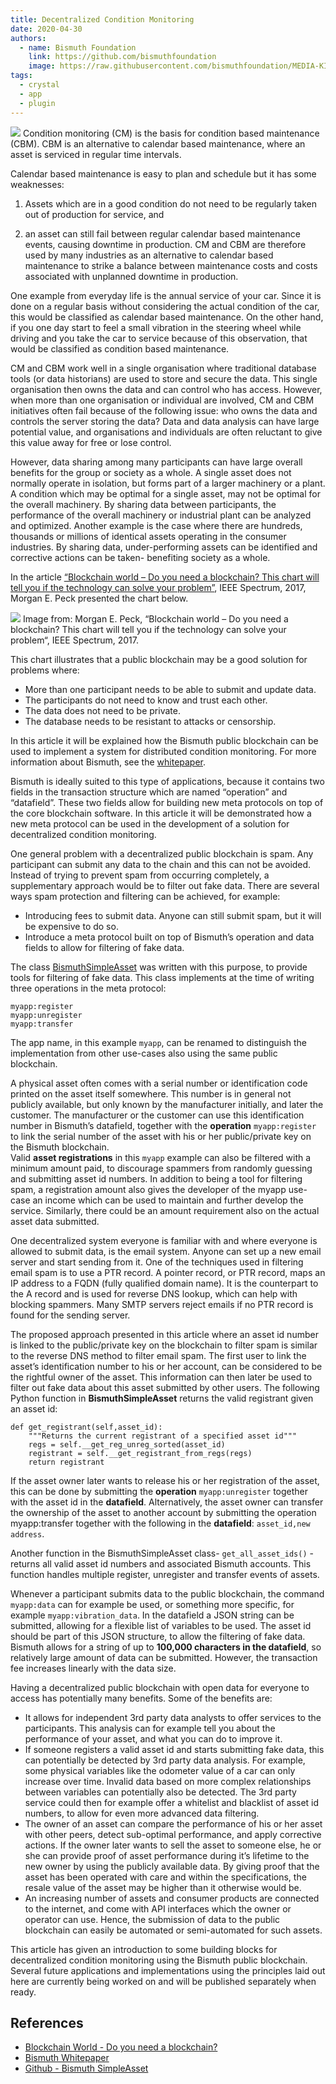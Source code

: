 ```yaml
---
title: Decentralized Condition Monitoring
date: 2020-04-30
authors:
  - name: Bismuth Foundation
    link: https://github.com/bismuthfoundation
    image: https://raw.githubusercontent.com/bismuthfoundation/MEDIA-KIT/refs/heads/master/Logo_v2/bis300px.png
tags:
  - crystal
  - app
  - plugin
---
```

![](/images/2020-04-30-condition-monitoring.jpeg)
Condition monitoring (CM) is the basis for condition based maintenance (CBM). CBM is an alternative to calendar based maintenance, where an asset is serviced in regular time intervals.
<!--more-->

Calendar based maintenance is easy to plan and schedule but it has some weaknesses:

1) Assets which are in a good condition do not need to be regularly taken out of production for service, and 

2) an asset can still fail between regular calendar based maintenance events, causing downtime in production. CM and CBM are therefore used by many industries as an alternative to calendar based maintenance to strike a balance between maintenance costs and costs associated with unplanned downtime in production.

One example from everyday life is the annual service of your car. Since it is done on a regular basis without considering the actual condition of the car, this would be classified as calendar based maintenance. On the other hand, if you one day start to feel a small vibration in the steering wheel while driving and you take the car to service because of this observation, that would be classified as condition based maintenance.

CM and CBM work well in a single organisation where traditional database tools (or data historians) are used to store and secure the data. This single organisation then owns the data and can control who has access. However, when more than one organisation or individual are involved, CM and CBM initiatives often fail because of the following issue: who owns the data and controls the server storing the data? Data and data analysis can have large potential value, and organisations and individuals are often reluctant to give this value away for free or lose control.

However, data sharing among many participants can have large overall benefits for the group or society as a whole. A single asset does not normally operate in isolation, but forms part of a larger machinery or a plant. A condition which may be optimal for a single asset, may not be optimal for the overall machinery. By sharing data between participants, the performance of the overall machinery or industrial plant can be analyzed and optimized. Another example is the case where there are hundreds, thousands or millions of identical assets operating in the consumer industries. By sharing data, under-performing assets can be identified and corrective actions can be taken- benefiting society as a whole.

In the article [“Blockchain world – Do you need a blockchain? This chart will tell you if the technology can solve your problem”](https://ieeexplore.ieee.org/document/8048838), IEEE Spectrum, 2017, Morgan E. Peck presented the chart below.

![](/images/2020-04-30-condition-monitoring-002.jpeg)
Image from: Morgan E. Peck, “Blockchain world – Do you need a blockchain? This chart will tell you if the technology can solve your problem“, IEEE Spectrum, 2017.

This chart illustrates that a public blockchain may be a good solution for problems where:

* More than one participant needs to be able to submit and update data.
* The participants do not need to know and trust each other.
* The data does not need to be private.
* The database needs to be resistant to attacks or censorship.

In this article it will be explained how the Bismuth public blockchain can be used to implement a system for distributed condition monitoring. For more information about Bismuth, see the [whitepaper](/pdf/whitepaper.pdf).

Bismuth is ideally suited to this type of applications, because it contains two fields in the transaction structure which are named “operation” and “datafield”. These two fields allow for building new meta protocols on top of the core blockchain software. In this article it will be demonstrated how a new meta protocol can be used in the development of a solution for decentralized condition monitoring.

One general problem with a decentralized public blockchain is spam. Any participant can submit any data to the chain and this can not be avoided. Instead of trying to prevent spam from occurring completely, a supplementary approach would be to filter out fake data. There are several ways spam protection and filtering can be achieved, for example:

* Introducing fees to submit data. Anyone can still submit spam, but it will be expensive to do so.
* Introduce a meta protocol built on top of Bismuth’s operation and data fields to allow for filtering of fake data.

The class [BismuthSimpleAsset](https://github.com/bismuthfoundation/util/blob/master/bismuthsimpleasset.py) was written with this purpose, to provide tools for filtering of fake data. This class implements at the time of writing three operations in the meta protocol:

```
myapp:register
myapp:unregister
myapp:transfer
```

The app name, in this example `myapp`, can be renamed to distinguish the implementation from other use-cases also using the same public blockchain.

A physical asset often comes with a serial number or identification code printed on the asset itself somewhere. This number is in general not publicly available, but only known by the manufacturer initially, and later the customer. The manufacturer or the customer can use this identification number in Bismuth’s datafield, together with the **operation** `myapp:register` to link the serial number of the asset with his or her public/private key on the Bismuth blockchain.  
Valid **asset registrations** in this `myapp` example can also be filtered with a minimum amount paid, to discourage spammers from randomly guessing and submitting asset id numbers. In addition to being a tool for filtering spam, a registration amount also gives the developer of the myapp use-case an income which can be used to maintain and further develop the service. Similarly, there could be an amount requirement also on the actual asset data submitted.

One decentralized system everyone is familiar with and where everyone is allowed to submit data, is the email system. Anyone can set up a new email server and start sending from it. One of the techniques used in filtering email spam is to use a PTR record. A pointer record, or PTR record, maps an IP address to a FQDN (fully qualified domain name). It is the counterpart to the A record and is used for reverse DNS lookup, which can help with blocking spammers. Many SMTP servers reject emails if no PTR record is found for the sending server.

The proposed approach presented in this article where an asset id number is linked to the public/private key on the blockchain to filter spam is similar to the reverse DNS method to filter email spam. The first user to link the asset’s identification number to his or her account, can be considered to be the rightful owner of the asset. This information can then later be used to filter out fake data about this asset submitted by other users. The following Python function in **BismuthSimpleAsset** returns the valid registrant given an asset id:

```
def get_registrant(self,asset_id):
    """Returns the current registrant of a specified asset id"""
    regs = self.__get_reg_unreg_sorted(asset_id)
    registrant = self.__get_registrant_from_regs(regs)
    return registrant
```

If the asset owner later wants to release his or her registration of the asset, this can be done by submitting the **operation** `myapp:unregister` together with the asset id in the **datafield**. Alternatively, the asset owner can transfer the ownership of the asset to another account by submitting the operation myapp:transfer together with the following in the **datafield**: `asset_id,new address`.

Another function in the BismuthSimpleAsset class- `get_all_asset_ids()` -returns all valid asset id numbers and associated Bismuth accounts. This function handles multiple register, unregister and transfer events of assets.

Whenever a participant submits data to the public blockchain, the command `myapp:data` can for example be used, or something more specific, for example `myapp:vibration_data`. In the datafield a JSON string can be submitted, allowing for a flexible list of variables to be used. The asset id should be part of this JSON structure, to allow the filtering of fake data. Bismuth allows for a string of up to **100,000 characters in the datafield**, so relatively large amount of data can be submitted. However, the transaction fee increases linearly with the data size.

Having a decentralized public blockchain with open data for everyone to access has potentially many benefits. Some of the benefits are:

- It allows for independent 3rd party data analysts to offer services to the participants. This analysis can for example tell you about the performance of your asset, and what you can do to improve it.
- If someone registers a valid asset id and starts submitting fake data, this can potentially be detected by 3rd party data analysis. For example, some physical variables like the odometer value of a car can only increase over time. Invalid data based on more complex relationships between variables can potentially also be detected. The 3rd party service could then for example offer a whitelist and blacklist of asset id numbers, to allow for even more advanced data filtering.
- The owner of an asset can compare the performance of his or her asset with other peers, detect sub-optimal performance, and apply corrective actions.
If the owner later wants to sell the asset to someone else, he or she can provide proof of asset performance during it’s lifetime to the new owner by using the publicly available data. By giving proof that the asset has been operated with care and within the specifications, the resale value of the asset may be higher than it otherwise would be.
- An increasing number of assets and consumer products are connected to the internet, and come with API interfaces which the owner or operator can use. Hence, the submission of data to the public blockchain can easily be automated or semi-automated for such assets.

This article has given an introduction to some building blocks for decentralized condition monitoring using the Bismuth public blockchain. Several future applications and implementations using the principles laid out here are currently being worked on and will be published separately when ready.

## References

- [Blockchain World - Do you need a blockchain?](hhttps://ieeexplore.ieee.org/document/8048838)
- [Bismuth Whitepaper](/pdf/whitepaper.pdf)
- [Github - Bismuth SimpleAsset](https://github.com/bismuthfoundation/util/blob/master/bismuthsimpleasset.py)


